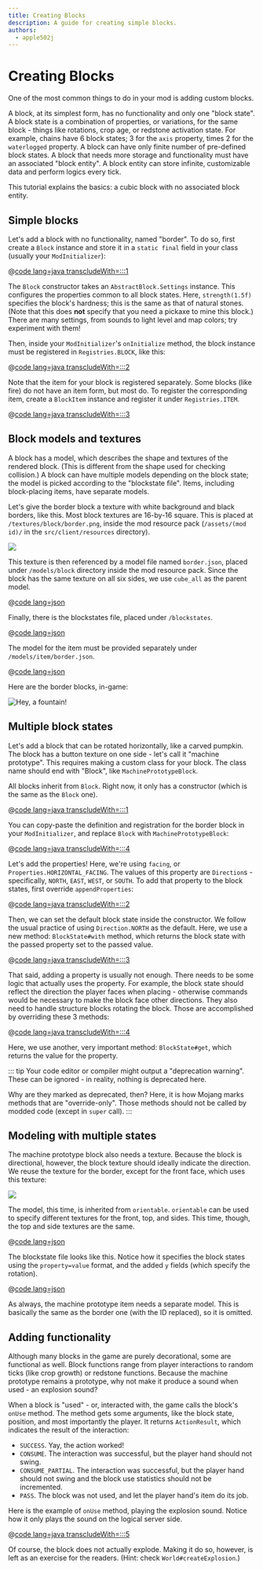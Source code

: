 ```yaml
---
title: Creating Blocks
description: A guide for creating simple blocks.
authors:
  - apple502j
---
```


# Creating Blocks
One of the most common things to do in your mod is adding custom blocks.

A block, at its simplest form, has no functionality and only one "block state". A block state is a combination of properties, or variations, for the same block - things like rotations, crop age, or redstone activation state. For example, chains have 6 block states; 3 for the `axis` property, times 2 for the `waterlogged` property. A block can have only finite number of pre-defined block states. A block that needs more storage and functionality must have an associated "block entity". A block entity can store infinite, customizable data and perform logics every tick.

This tutorial explains the basics: a cubic block with no associated block entity.

## Simple blocks
Let's add a block with no functionality, named "border". To do so, first create a `Block` instance and store it in a `static final` field in your class (usually your `ModInitializer`):

@[code lang=java transcludeWith=:::1](@/reference/latest/src/main/java/com/example/docs/block/FabricDocsReferenceBlocks.java)

The `Block` constructor takes an `AbstractBlock.Settings` instance. This configures the properties common to all block states. Here, `strength(1.5f)` specifies the block's hardness; this is the same as that of natural stones. (Note that this does **not** specify that you need a pickaxe to mine this block.) There are many settings, from sounds to light level and map colors; try experiment with them!

Then, inside your `ModInitializer`'s `onInitialize` method, the block instance must be registered in `Registries.BLOCK`, like this:

@[code lang=java transcludeWith=:::2](@/reference/latest/src/main/java/com/example/docs/block/FabricDocsReferenceBlocks.java)

Note that the item for your block is registered separately. Some blocks (like fire) do not have an item form, but most do. To register the corresponding item, create a `BlockItem` instance and register it under `Registries.ITEM`.

@[code lang=java transcludeWith=:::3](@/reference/latest/src/main/java/com/example/docs/block/FabricDocsReferenceBlocks.java)

## Block models and textures
A block has a model, which describes the shape and textures of the rendered block. (This is different from the shape used for checking collision.) A block can have multiple models depending on the block state; the model is picked according to the "blockstate file". Items, including block-placing items, have separate models.

Let's give the border block a texture with white background and black borders, like this. Most block textures are 16-by-16 square. This is placed at `/textures/block/border.png`, inside the mod resource pack (`/assets/(mod id)/` in the `src/client/resources` directory).

![](/assets/develop/blocks/border.png)

This texture is then referenced by a model file named `border.json`, placed under `/models/block` directory inside the mod resource pack. Since the block has the same texture on all six sides, we use `cube_all` as the parent model.

@[code lang=json](@/reference/latest/src/main/resources/assets/fabric-docs-reference/models/block/border.json)

Finally, there is the blockstates file, placed under `/blockstates`.

@[code lang=json](@/reference/latest/src/main/resources/assets/fabric-docs-reference/blockstates/border.json)

The model for the item must be provided separately under `/models/item/border.json`.

@[code lang=json](@/reference/latest/src/main/resources/assets/fabric-docs-reference/models/item/border.json)

Here are the border blocks, in-game:

![Hey, a fountain!](/assets/develop/blocks/border-block-fountain.png)

## Multiple block states
Let's add a block that can be rotated horizontally, like a carved pumpkin. The block has a button texture on one side - let's call it "machine prototype". This requires making a custom class for your block. The class name should end with "Block", like `MachinePrototypeBlock`.

All blocks inherit from `Block`. Right now, it only has a constructor (which is the same as the `Block` one).

@[code lang=java transcludeWith=:::1](@/reference/latest/src/main/java/com/example/docs/block/MachinePrototypeBlock.java)

You can copy-paste the definition and registration for the border block in your `ModInitializer`, and replace `Block` with `MachinePrototypeBlock`:

@[code lang=java transcludeWith=:::4](@/reference/latest/src/main/java/com/example/docs/block/FabricDocsReferenceBlocks.java)

Let's add the properties! Here, we're using `facing`, or `Properties.HORIZONTAL_FACING`. The values of this property are `Direction`s - specifically, `NORTH`, `EAST`, `WEST`, or `SOUTH`. To add that property to the block states, first override `appendProperties`:

@[code lang=java transcludeWith=:::2](@/reference/latest/src/main/java/com/example/docs/block/MachinePrototypeBlock.java)

Then, we can set the default block state inside the constructor. We follow the usual practice of using `Direction.NORTH` as the default. Here, we use a new method: `BlockState#with` method, which returns the block state with the passed property set to the passed value.

@[code lang=java transcludeWith=:::3](@/reference/latest/src/main/java/com/example/docs/block/MachinePrototypeBlock.java)

That said, adding a property is usually not enough. There needs to be some logic that actually uses the property. For example, the block state should reflect the direction the player faces when placing - otherwise commands would be necessary to make the block face other directions. They also need to handle structure blocks rotating the block. Those are accomplished by overriding these 3 methods:

@[code lang=java transcludeWith=:::4](@/reference/latest/src/main/java/com/example/docs/block/MachinePrototypeBlock.java)

Here, we use another, very important method: `BlockState#get`, which returns the value for the property.

::: tip
Your code editor or compiler might output a "deprecation warning". These can be ignored - in reality, nothing is deprecated here.

Why are they marked as deprecated, then? Here, it is how Mojang marks methods that are "override-only". Those methods should not be called by modded code (except in `super` call).
:::

## Modeling with multiple states
The machine prototype block also needs a texture. Because the block is directional, however, the block texture should ideally indicate the direction. We reuse the texture for the border, except for the front face, which uses this texture:

![](/assets/develop/blocks/machine_prototype.png)

The model, this time, is inherited from `orientable`. `orientable` can be used to specify different textures for the front, top, and sides. This time, though, the top and side textures are the same.

@[code lang=json](@/reference/latest/src/main/resources/assets/fabric-docs-reference/models/block/machine_prototype.json)

The blockstate file looks like this. Notice how it specifies the block states using the `property=value` format, and the added `y` fields (which specify the rotation).

@[code lang=json](@/reference/latest/src/main/resources/assets/fabric-docs-reference/blockstates/machine_prototype.json)

As always, the machine prototype item needs a separate model. This is basically the same as the border one (with the ID replaced), so it is omitted.

## Adding functionality
Although many blocks in the game are purely decorational, some are functional as well. Block functions range from player interactions to random ticks (like crop growth) or redstone functions. Because the machine prototype remains a prototype, why not make it produce a sound when used - an explosion sound?

When a block is "used" - or, interacted with, the game calls the block's `onUse` method. The method gets some arguments, like the block state, position, and most importantly the player. It returns `ActionResult`, which indicates the result of the interaction:

- `SUCCESS`. Yay, the action worked!
- `CONSUME`. The interaction was successful, but the player hand should not swing.
- `CONSUME_PARTIAL`. The interaction was successful, but the player hand should not swing and the block use statistics should not be incremented.
- `PASS`. The block was not used, and let the player hand's item do its job.

Here is the example of `onUse` method, playing the explosion sound. Notice how it only plays the sound on the logical server side.

@[code lang=java transcludeWith=:::5](@/reference/latest/src/main/java/com/example/docs/block/MachinePrototypeBlock.java)

Of course, the block does not actually explode. Making it do so, however, is left as an exercise for the readers. (Hint: check `World#createExplosion`.)
